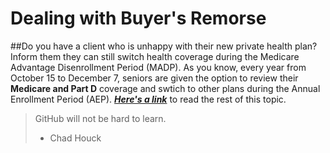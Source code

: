 # Dealing with Buyer's Remorse
##Do you have a client who is unhappy with their new private health plan? Inform them they can still switch health coverage during the Medicare Advantage Disenrollment Period (MADP).
As you know, every year from October 15 to December 7, seniors are given the option to review their **Medicare and Part D** coverage and swtich to other plans during the Annual Enrollment Period (AEP).
_**[Here's a link](www.agentsurvivalguide.com)**_ to read the rest of this topic. 
> GitHub will not be hard to learn.
> - Chad Houck

